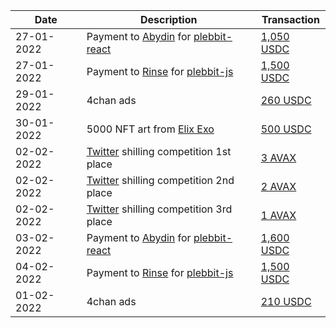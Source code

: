 | Date | Description | Transaction |
| --- | --- | --- |
| 27-01-2022 | Payment to [Abydin](https://github.com/Abydin) for [plebbit-react](https://github.com/plebbit/plebbit-react/commit/1298827aed3969f0e3f5bccdd85145d3aa51353f) | [1,050 USDC](https://etherscan.io/tx/0xd159eb1980bfae9936b3766419c1b8a945ed452f380fe5e2a9f7616f0b16fda9)
| 27-01-2022 | Payment to [Rinse](https://github.com/Rinse12) for [plebbit-js](https://github.com/plebbit/plebbit-js/commit/0e0eef824d197c550914ed7dfe790bbb7841b0c4) | [1,500 USDC](https://etherscan.io/tx/0x8af8a88f6316f73b516003dacf3b9edb620158752228df70001290376c0d08cc)
| 29-01-2022 | 4chan ads | [260 USDC](https://snowtrace.io/tx/0x7a587ac735b8fa0e50b79b836cf3a7f153f65da4f8d055fcdb12b4f6d85ed1f7)
| 30-01-2022 | 5000 NFT art from [Elix Exo](https://twitter.com/GenericMage1127) | [500 USDC](https://snowtrace.io/tx/0xa1522bb7e738cb0b228e97b03598550ea2c61402a32b71f5e2f1707b2fd5ad70)
| 02-02-2022 | [Twitter](https://twitter.com/getplebbit/status/1487571933277442048) shilling competition 1st place | [3 AVAX](https://snowtrace.io/tx/0x12c253e7a1cbc821b2e6d11bea2a5abef1052d732d836ed21cd6c264b582f44b)
| 02-02-2022 | [Twitter](https://twitter.com/getplebbit/status/1487571933277442048) shilling competition 2nd place | [2 AVAX](https://snowtrace.io/tx/0x66055a456ffbb30de0a4f79cebf21e549d6b1973c6708f349250aec0e29d107a)
| 02-02-2022 | [Twitter](https://twitter.com/getplebbit/status/1487571933277442048) shilling competition 3rd place | [1 AVAX](https://snowtrace.io/tx/0xfd23334a05fedd585bb490bddb86e83189ac62c3b7468acd37043b1a9cb2e2ca)
| 03-02-2022 | Payment to [Abydin](https://github.com/Abydin) for [plebbit-react](https://github.com/plebbit/plebbit-react/commit/5c56d8408bf8cbbc8a9d9606ccdcb53c7b566df8) | [1,600 USDC](https://etherscan.io/tx/0x0925adf5e0c4ada3ba10048657347c4092679cab8bf094b1cd14199e6e956a9a)
| 04-02-2022 | Payment to [Rinse](https://github.com/Rinse12) for [plebbit-js](https://github.com/plebbit/plebbit-js/commit/00dbabeaf1c3673230ea2b062b34d20cef805d00) | [1,500 USDC](https://etherscan.io/tx/0x2deb330b92c01463e59b69d916f91ae1ea5cc35508f6abf436939d0f6e32ad1d)
| 01-02-2022 | 4chan ads | [210 USDC](https://snowtrace.io/tx/0x59ae972fdd107798917583ac64a0866246dffceaf23481be605d69119fdd1b71)
